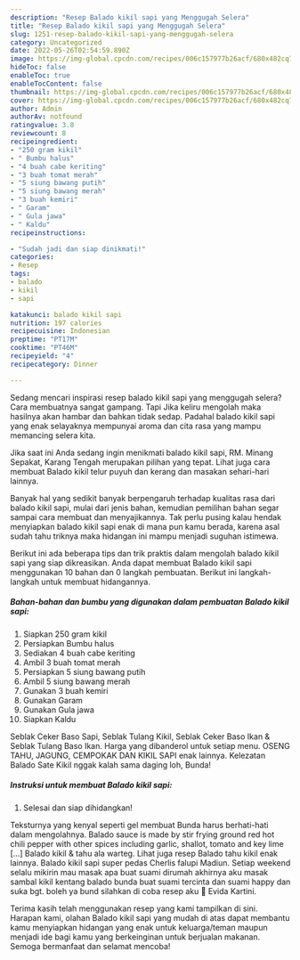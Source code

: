 ```yaml
---
description: "Resep Balado kikil sapi yang Menggugah Selera"
title: "Resep Balado kikil sapi yang Menggugah Selera"
slug: 1251-resep-balado-kikil-sapi-yang-menggugah-selera
category: Uncategorized
date: 2022-05-26T02:54:59.890Z
image: https://img-global.cpcdn.com/recipes/006c157977b26acf/680x482cq70/balado-kikil-sapi-foto-resep-utama.jpg
hideToc: false
enableToc: true
enableTocContent: false
thumbnail: https://img-global.cpcdn.com/recipes/006c157977b26acf/680x482cq70/balado-kikil-sapi-foto-resep-utama.jpg
cover: https://img-global.cpcdn.com/recipes/006c157977b26acf/680x482cq70/balado-kikil-sapi-foto-resep-utama.jpg
author: Admin
authorAv: notfound
ratingvalue: 3.8
reviewcount: 8
recipeingredient:
- "250 gram kikil"
- " Bumbu halus"
- "4 buah cabe keriting"
- "3 buah tomat merah"
- "5 siung bawang putih"
- "5 siung bawang merah"
- "3 buah kemiri"
- " Garam"
- " Gula jawa"
- " Kaldu"
recipeinstructions:

- "Sudah jadi dan siap dinikmati!"
categories:
- Resep
tags:
- balado
- kikil
- sapi

katakunci: balado kikil sapi 
nutrition: 197 calories
recipecuisine: Indonesian
preptime: "PT17M"
cooktime: "PT46M"
recipeyield: "4"
recipecategory: Dinner

---
```



Sedang mencari inspirasi resep balado kikil sapi yang menggugah selera? Cara membuatnya sangat gampang. Tapi Jika keliru mengolah maka hasilnya akan hambar dan bahkan tidak sedap. Padahal balado kikil sapi yang enak selayaknya mempunyai aroma dan cita rasa yang mampu memancing selera kita.


Jika saat ini Anda sedang ingin menikmati balado kikil sapi, RM. Minang Sepakat, Karang Tengah merupakan pilihan yang tepat. Lihat juga cara membuat Balado kikil telur puyuh dan kerang dan masakan sehari-hari lainnya.

Banyak hal yang sedikit banyak berpengaruh terhadap kualitas rasa dari balado kikil sapi, mulai dari jenis bahan, kemudian pemilihan bahan segar sampai cara membuat dan menyajikannya. Tak perlu pusing kalau hendak menyiapkan balado kikil sapi enak di mana pun kamu berada, karena asal sudah tahu triknya maka hidangan ini mampu menjadi suguhan istimewa.


Berikut ini ada beberapa tips dan trik praktis dalam mengolah balado kikil sapi yang siap dikreasikan. Anda dapat membuat Balado kikil sapi menggunakan 10 bahan dan 0 langkah pembuatan. Berikut ini langkah-langkah untuk membuat hidangannya.

<!--inarticleads1-->

##### Bahan-bahan dan bumbu yang digunakan dalam pembuatan Balado kikil sapi:

1. Siapkan 250 gram kikil
1. Persiapkan  Bumbu halus
1. Sediakan 4 buah cabe keriting
1. Ambil 3 buah tomat merah
1. Persiapkan 5 siung bawang putih
1. Ambil 5 siung bawang merah
1. Gunakan 3 buah kemiri
1. Gunakan  Garam
1. Gunakan  Gula jawa
1. Siapkan  Kaldu


Seblak Ceker Baso Sapi, Seblak Tulang Kikil, Seblak Ceker Baso Ikan &amp; Seblak Tulang Baso Ikan. Harga yang dibanderol untuk setiap menu. OSENG TAHU, JAGUNG, CEMPOKAK DAN KIKIL SAPI enak lainnya. Kelezatan Balado Sate Kikil nggak kalah sama daging loh, Bunda! 

<!--inarticleads2-->

##### Instruksi untuk membuat Balado kikil sapi:


1. Selesai dan siap dihidangkan!

Teksturnya yang kenyal seperti gel membuat Bunda harus berhati-hati dalam mengolahnya. Balado sauce is made by stir frying ground red hot chili pepper with other spices including garlic, shallot, tomato and key lime […] Balado kikil &amp; tahu ala warteg. Lihat juga resep Balado tahu kikil enak lainnya. Balado kikil sapi super pedas Cherlis falupi Madiun. Setiap weekend selalu mikirin mau masak apa buat suami dirumah akhirnya aku masak sambal kikil kentang balado bunda buat suami tercinta dan suami happy dan suka bgt. boleh ya bund silahkan di coba resep aku 🤗 Evida Kartini. 

Terima kasih telah menggunakan resep yang kami tampilkan di sini. Harapan kami, olahan Balado kikil sapi yang mudah di atas dapat membantu kamu menyiapkan hidangan yang enak untuk keluarga/teman maupun menjadi ide bagi kamu yang berkeinginan untuk berjualan makanan. Semoga bermanfaat dan selamat mencoba!
